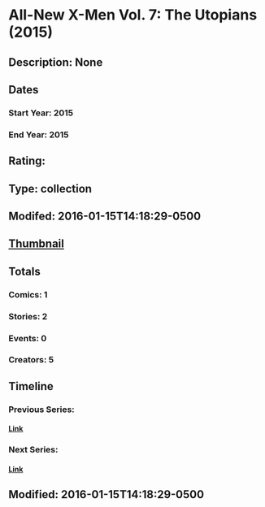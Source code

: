 # All-New X-Men Vol. 7: The Utopians (2015)
## Description: None
## Dates
### Start Year: 2015
### End Year: 2015
## Rating: 
## Type: collection
## Modifed: 2016-01-15T14:18:29-0500
## [Thumbnail](http://i.annihil.us/u/prod/marvel/i/mg/b/40/image_not_available.jpg)
## Totals
### Comics: 1
### Stories: 2
### Events: 0
### Creators: 5
## Timeline
### Previous Series: 
#### [Link]()
### Next Series: 
#### [Link]()
## Modified: 2016-01-15T14:18:29-0500
